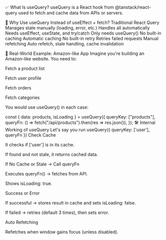 ✅ What Is useQuery?
useQuery is a React hook from @tanstack/react-query used to fetch and cache data from APIs or servers.

🧠 Why Use useQuery Instead of useEffect + fetch?
Traditional	React Query
Manages state manually (loading, error, etc.)	Handles all automatically
Needs useEffect, useState, and try/catch	Only needs useQuery()
No built-in caching	Automatic caching
No built-in retry	Retries failed requests
Manual refetching	Auto refetch, stale handling, cache invalidation

🔁 Real-World Example: Amazon-like App
Imagine you're building an Amazon-like website. You need to:

Fetch a product list

Fetch user profile

Fetch orders

Fetch categories

You would use useQuery() in each case:


const { data: products, isLoading } = useQuery({
  queryKey: ["products"],
  queryFn: () => fetch("/api/products").then(res => res.json()),
});
🛠️ Internal Working of useQuery
Let's say you run useQuery({ queryKey: ['user'], queryFn })
Check Cache

It checks if ['user'] is in its cache.

If found and not stale, it returns cached data.

If No Cache or Stale → Call queryFn

Executes queryFn() → fetches from API.

Shows isLoading: true.

Success or Error

If successful → stores result in cache and sets isLoading: false.

If failed → retries (default 3 times), then sets error.

Auto Refetching

Refetches when window gains focus (unless disabled).